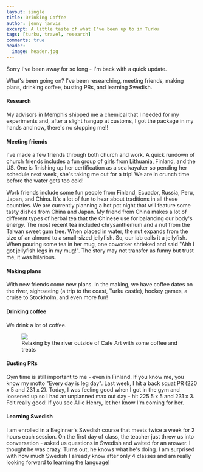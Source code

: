 ```yaml
---
layout: single
title: Drinking Coffee
author: jenny_jarvis
excerpt: A little taste of what I've been up to in Turku
tags: [turku, travel, research]
comments: true
header:
  image: header.jpg
---
```


Sorry I've been away for so long - I'm back with a quick update.

What's been going on? I've been researching, meeting friends, making plans, drinking coffee, busting PRs, and learning Swedish.

#### Research
My advisors in Memphis shipped me a chemical that I needed for my experiments and, after a slight hangup at customs, I got the package in my hands and now, there's no stopping me!!

#### Meeting friends
I've made a few friends through both church and work. A quick rundown of church friends includes a fun group of girls from Lithuania, Finland, and the US. One is finishing up her certification as a sea kayaker so pending her schedule next week, she's taking me out for a trip! We are in crunch time before the water gets too cold!

Work friends include some fun people from Finland, Ecuador, Russia, Peru, Japan, and China. It's a lot of fun to hear about traditions in all these countries. We are currently planning a hot pot night that will feature some tasty dishes from China and Japan. My friend from China makes a lot of different types of herbal tea that the Chinese use for balancing our body's energy. The most recent tea included chrysanthemum and a nut from the Taiwan sweet gum tree. When placed in water, the nut expands from the size of an almond to a small-sized jellyfish. So, our lab calls it a jellyfish. When pouring some tea in her mug, one coworker shrieked and said "Ahh I got jellyfish legs in my mug!". The story may not transfer as funny but trust me, it was hilarious.

#### Making plans
With new friends come new plans. In the making, we have coffee dates on the river, sightseeing (a trip to the coast, Turku castle), hockey games, a cruise to Stockholm, and even more fun!

#### Drinking coffee
We drink a lot of coffee.

<figure>
    <a href="../images/coffee.jpg"><img src="../images/coffee.jpg"></a>
    <figcaption> Relaxing by the river outside of Cafe Art with some coffee and treats </figcaption>
</figure>

#### Busting PRs
Gym time is still important to me - even in Finland. If you know me, you know my motto "Every day is leg day". Last week, I hit a back squat PR (220 x 5 and 231 x 2). Today, I was feeling good when I got in the gym and loosened up so I had an unplanned max out day - hit 225.5 x 5 and 231 x 3. Felt really good! If you see Allie Henry, let her know I'm coming for her.

#### Learning Swedish
I am enrolled in a Beginner's Swedish course that meets twice a week for 2 hours each session. On the first day of class, the teacher just threw us into conversation - asked us questions in Swedish and waited for an answer. I thought he was crazy. Turns out, he knows what he's doing. I am surprised with how much Swedish I already know after only 4 classes and am really looking forward to learning the language!
